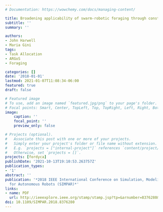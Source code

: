 ```yaml
---
# Documentation: https://wowchemy.com/docs/managing-content/

title: Broadening applicability of swarm-robotic foraging through constraint relaxation
subtitle: ''
summary: ''

authors:
- John Harwell
- Maria Gini
tags:
- Task Allocation
- ARGoS
- Foraging

categories: []
date: '2018-01-01'
lastmod: 2021-01-07T11:08:34-06:00
featured: true
draft: false

# Featured image
# To use, add an image named `featured.jpg/png` to your page's folder.
# Focal points: Smart, Center, TopLeft, Top, TopRight, Left, Right, BottomLeft, Bottom, BottomRight.
image:
    caption: ''
    focal_point: ''
    preview_only: false

# Projects (optional).
#   Associate this post with one or more of your projects.
#   Simply enter your project's folder or file name without extension.
#   E.g. `projects = ["internal-project"]` references `content/project/deep-learning/index.md`.
#   Otherwise, set `projects = []`.
projects: [fordyca]
publishDate: '2021-10-13T19:10:53.263757Z'
publication_types:
- '1'
abstract: ''
publication: '*2018 IEEE International Conference on Simulation, Modeling, and Programming
  for Autonomous Robots (SIMPAR)*'
links:
- name: PDF
  url: http://ieeexplore.ieee.org/stamp/stamp.jsp?tp=&arnumber=8376280&isnumber=8376259
doi: 10.1109/SIMPAR.2018.8376280
---
```

